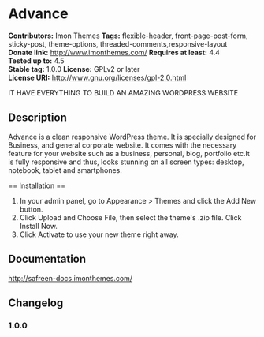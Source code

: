 # Advance #
**Contributors:** Imon Themes
**Tags:** flexible-header, front-page-post-form, sticky-post, theme-options, threaded-comments,responsive-layout  
**Donate link:** http://www.imonthemes.com/ 
**Requires at least:** 4.4  
**Tested up to:** 4.5  
**Stable tag:** 1.0.0 
**License:** GPLv2 or later  
**License URI:** http://www.gnu.org/licenses/gpl-2.0.html  

IT HAVE EVERYTHING TO BUILD AN AMAZING WORDPRESS WEBSITE 

## Description ##
 

 Advance is a clean responsive WordPress theme. It is specially designed for Business, and general corporate website.  It comes with the necessary feature for your website such as a business, personal, blog, portfolio etc.It is fully responsive and thus, looks stunning on all screen types: desktop, notebook, tablet and smartphones.

== Installation ==
	
1. In your admin panel, go to Appearance > Themes and click the Add New button.
2. Click Upload and Choose File, then select the theme's .zip file. Click Install Now.
3. Click Activate to use your new theme right away.

## Documentation ##

http://safreen-docs.imonthemes.com/


## Changelog ##

### 1.0.0 ###


